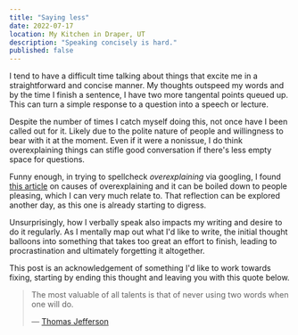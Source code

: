 ```yaml
---
title: "Saying less"
date: 2022-07-17
location: My Kitchen in Draper, UT
description: "Speaking concisely is hard."
published: false
---
```


I tend to have a difficult time talking about things that excite me in a straightforward and concise manner. My thoughts outspeed my words and by the time I finish a sentence, I have two more tangental points queued up. This can turn a simple response to a question into a speech or lecture.

Despite the number of times I catch myself doing this, not once have I been called out for it. Likely due to the polite nature of people and willingness to bear with it at the moment. Even if it were a nonissue, I do think overexplaining things can stifle good conversation if there's less empty space for questions.

Funny enough, in trying to spellcheck _overexplaining_ via googling, I found [this article](https://www.mic.com/life/why-you-keep-overexplaining-yourself-how-to-stop-58542437) on causes of overexplaining and it can be boiled down to people pleasing, which I can very much relate to. That reflection can be explored another day, as this one is already starting to digress.

Unsurprisingly, how I verbally speak also impacts my writing and desire to do it regularly. As I mentally map out what I'd like to write, the initial thought balloons into something that takes too great an effort to finish, leading to procrastination and ultimately forgetting it altogether.

This post is an acknowledgement of something I'd like to work towards fixing, starting by ending this thought and leaving you with this quote below.

> The most valuable of all talents is that of never using two words when one will do.
>
> — [Thomas Jefferson](https://www.plainlanguage.gov/resources/quotes/historical-quotes/#:~:text=The%20most%20valuable%20of%20all,words%20when%20one%20will%20do.)
